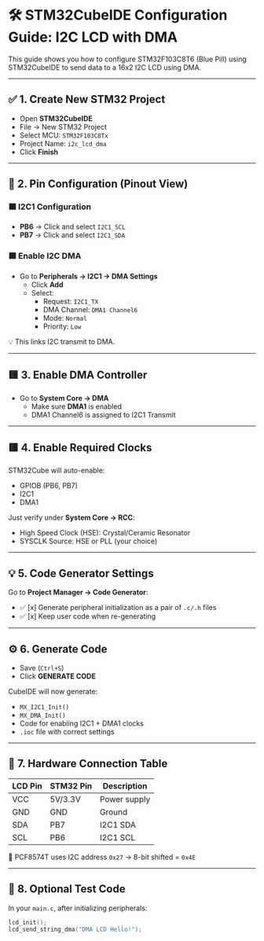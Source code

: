 # 🛠️ STM32CubeIDE Configuration Guide: I2C LCD with DMA

This guide shows you how to configure STM32F103C8T6 (Blue Pill) using STM32CubeIDE to send data to a 16x2 I2C LCD using DMA.

---

## ✅ 1. Create New STM32 Project

- Open **STM32CubeIDE**
- File → New STM32 Project
- Select MCU: `STM32F103C8Tx`
- Project Name: `i2c_lcd_dma`
- Click **Finish**

---

## 📍 2. Pin Configuration (Pinout View)

### 🟦 I2C1 Configuration
- **PB6** → Click and select `I2C1_SCL`
- **PB7** → Click and select `I2C1_SDA`

### 🟩 Enable I2C DMA
- Go to **Peripherals → I2C1 → DMA Settings**
  - Click **Add**
  - Select:  
    - Request: `I2C1_TX`
    - DMA Channel: `DMA1 Channel6`
    - Mode: `Normal`
    - Priority: `Low`

💡 This links I2C transmit to DMA.

---

## 🟨 3. Enable DMA Controller

- Go to **System Core → DMA**
  - Make sure **DMA1** is enabled
  - DMA1 Channel6 is assigned to I2C1 Transmit

---

## 🟥 4. Enable Required Clocks

STM32Cube will auto-enable:
- GPIOB (PB6, PB7)
- I2C1
- DMA1

Just verify under **System Core → RCC**:
- High Speed Clock (HSE): Crystal/Ceramic Resonator
- SYSCLK Source: HSE or PLL (your choice)

---

## 💡 5. Code Generator Settings

Go to **Project Manager → Code Generator**:
- ✅ [x] Generate peripheral initialization as a pair of `.c/.h` files
- ✅ [x] Keep user code when re-generating

---

## ⚙️ 6. Generate Code

- Save (`Ctrl+S`)
- Click **GENERATE CODE**

CubeIDE will now generate:
- `MX_I2C1_Init()`
- `MX_DMA_Init()`
- Code for enabling I2C1 + DMA1 clocks
- `.ioc` file with correct settings

---

## 🔌 7. Hardware Connection Table

| LCD Pin   | STM32 Pin | Description         |
|-----------|-----------|---------------------|
| VCC       | 5V/3.3V   | Power supply         |
| GND       | GND       | Ground               |
| SDA       | PB7       | I2C1 SDA             |
| SCL       | PB6       | I2C1 SCL             |

📌 PCF8574T uses I2C address `0x27` → 8-bit shifted = `0x4E`

---

## 🧪 8. Optional Test Code

In your `main.c`, after initializing peripherals:
```c
lcd_init();
lcd_send_string_dma("DMA LCD Hello!");
